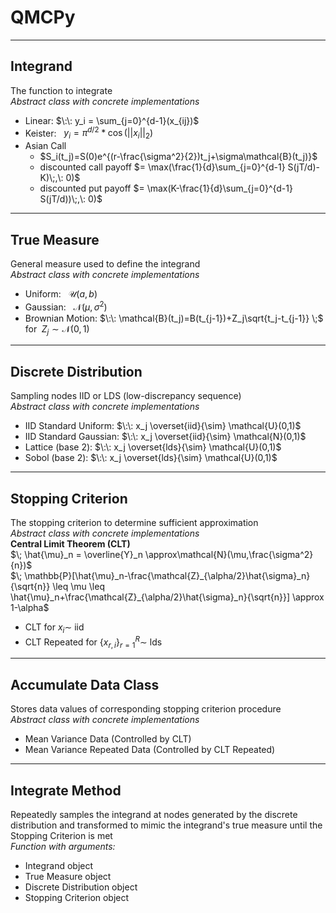 # QMCPy

--- 

## Integrand
The function to integrate<br>
*Abstract class with concrete implementations*

- Linear: $\:\: y_i = \sum_{j=0}^{d-1}(x_{ij})$
- Keister: $\:\: y_i = \pi^{d/2} * \cos(||x_i||_2)$
- Asian Call
    - $S_i(t_j)=S(0)e^{(r-\frac{\sigma^2}{2})t_j+\sigma\mathcal{B}(t_j)}$
    - discounted call payoff $= \max(\frac{1}{d}\sum_{j=0}^{d-1} S(jT/d)-K)\;,\: 0)$
    - discounted put payoff $= \max(K-\frac{1}{d}\sum_{j=0}^{d-1} S(jT/d))\;,\: 0)$

---

## True Measure
General measure used to define the integrand<br>
*Abstract class with concrete implementations*

- Uniform: $\:\: \mathcal{U}(a,b)$
- Gaussian: $\:\: \mathcal{N}(\mu,\sigma^2)$
- Brownian Motion: $\:\: \mathcal{B}(t_j)=B(t_{j-1})+Z_j\sqrt{t_j-t_{j-1}} \;$ for $\;Z_j \sim \mathcal{N}(0,1)$

---

## Discrete Distribution
Sampling nodes IID or LDS (low-discrepancy sequence)<br>
*Abstract class with concrete implementations*

- IID Standard Uniform: $\:\: x_j \overset{iid}{\sim}   \mathcal{U}(0,1)$
- IID Standard Gaussian: $\:\: x_j \overset{iid}{\sim}   \mathcal{N}(0,1)$
- Lattice (base 2): $\:\: x_j  \overset{lds}{\sim}    \mathcal{U}(0,1)$
- Sobol (base 2): $\:\: x_j \overset{lds}{\sim}    \mathcal{U}(0,1)$


---

## Stopping Criterion
The stopping criterion to determine sufficient approximation<br>
*Abstract class with concrete implementations*
<br><b>Central Limit Theorem (CLT)</b><br>
$\; \hat{\mu}_n = \overline{Y}_n \approx\mathcal{N}(\mu,\frac{\sigma^2}{n})$<br> 
$\; \mathbb{P}[\hat{\mu}_n-\frac{\mathcal{Z}_{\alpha/2}\hat{\sigma}_n}{\sqrt{n}} \leq \mu \leq \hat{\mu}_n+\frac{\mathcal{Z}_{\alpha/2}\hat{\sigma}_n}{\sqrt{n}}] \approx 1-\alpha$

- CLT for $x_i\sim$ iid
- CLT Repeated for $\{x_{r,i}\}_{r=1}^R \sim$ lds


---   

## Accumulate Data Class
Stores data values of corresponding  stopping criterion procedure<br>
*Abstract class with concrete implementations*

- Mean Variance Data (Controlled by CLT)
- Mean Variance Repeated Data (Controlled by CLT Repeated)

---

## Integrate Method
Repeatedly samples the integrand at nodes generated by the discrete distribution and transformed to mimic the integrand's true measure until the Stopping Criterion is met<br>
*Function with arguments:*

- Integrand object
- True Measure object
- Discrete Distribution object
- Stopping Criterion object